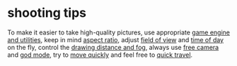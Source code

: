 # shooting tips

To make it easier to take high-quality pictures, use appropriate
[game engine and utilities](./game-engine-and-utilities.md), keep in mind [aspect ratio](./aspect-ratio.md), adjust
[field of view](./fov.md) and [time of day](./gamehour.md) on the fly, control the
[drawing distance and fog](./drawing-distance-and-fog.md), always use [free camera](./free-camera.md) and
[god mode](./god-mode.md), try to [move quickly](./movement-speed.md) and feel free to
[quick travel](./quick-travel.md).
